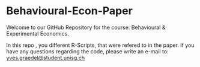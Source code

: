 # Behavioural-Econ-Paper

Welcome to our GitHub Repository for the course: Behavioural & Experimental Economics. 

In this repo , you different R-Scripts, that were refered to in the paper. 
If you have any questions regarding the code, please write an e-mail to: 
yves.graedel@student.unisg.ch 



